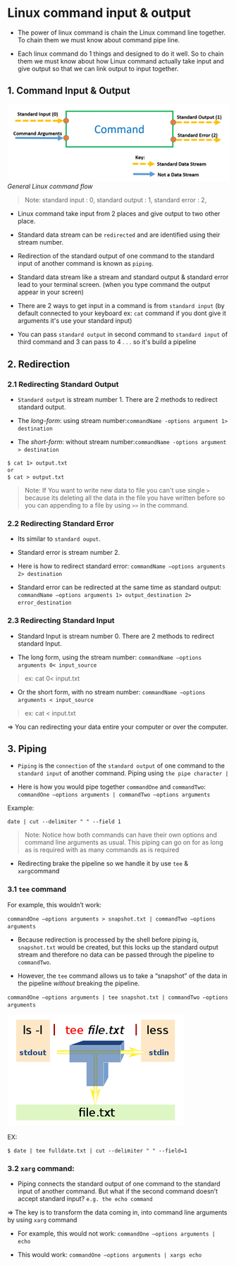 # Linux command input & output

- The power of linux command is chain the Linux command line together. To chain them we must know about command pipe line.

- Each linux command do 1 things and designed to do it well. So to chain them we must know about how Linux command actually take input and give output so that we can link output to input together.

## 1. Command Input & Output

![inputoutput](./images/inputoutput.png)
*General Linux command flow*

> Note: standard input : 0,
standard output : 1,
standard error : 2,

- Linux command take input from 2 places and give output to two other place.

- Standard data stream can be `redirected` and are identified using their stream number.

- Redirection of the standard output of one command to the standard input of another command is known as `piping`.

- Standard data stream like a stream and standard output & standard error lead to your terminal screen. (when you type command the output appear in your screen)

- There are 2 ways to get input in a command is from `standard input` (by default connected to your keyboard ex: `cat` command if you dont give it arguments it's use your standard input)

- You can pass `standard output` in second command to `standard input` of third command and 3 can pass to 4 . . . so it's build a pipeline

## 2. Redirection

### 2.1 Redirecting Standard Output

- `Standard output` is stream number 1. There are 2 methods to redirect standard output.

- The *long-form*: using stream number:`commandName -options argument 1> destination`
- The *short-form*: without stream number:`commandName -options argument > destination`

```
$ cat 1> output.txt
or 
$ cat > output.txt
```

> Note: If You want to write new data to file you can't use single `>` because its deleting all the data in the file you have written before so you can appending to a file by using `>>` in the command.

### 2.2 Redirecting Standard Error

- Its similar to `standard ouput`.

- Standard error is stream number 2.

- Here is how to redirect standard error:
`commandName –options arguments 2> destination`

- Standard error can be redirected at the same time as standard output:
`commandName –options arguments 1> output_destination 2> error_destination`

### 2.3 Redirecting Standard Input

- Standard Input is stream number 0. There are 2 methods to redirect standard Input.

- The long form, using the stream number:
 `commandName –options arguments 0< input_source`

> ex: cat 0< input.txt

- Or the short form, with no stream number:
 `commandName –options arguments < input_source`

> ex: cat < input.txt

=> You can redirecting your data entire your computer or over the computer.

## 3. Piping

- `Piping` is the `connection` of the `standard output` of one command to the `standard input` of another command. Piping using `the pipe character |`

- Here is how you would pipe together `commandOne` and `commandTwo`:
`commandOne –options arguments | commandTwo –options arguments`

Example:

```
date | cut --delimiter " " --field 1
```

> Note: Notice how both commands can have their own options and command line arguments as usual. This piping can go on for as long as is required with as many commands as is required

- Redirecting brake the pipeline so we handle it by use `tee` & `xarg`command

### 3.1 `tee` command

For example, this wouldn’t work:

`commandOne –options arguments > snapshot.txt | commandTwo –options arguments`

- Because redirection is processed by the shell before piping is, `snapshot.txt` would be created, but this locks up the standard output stream and therefore no data can be passed through the pipeline to `commandTwo`.

- However, the `tee` command allows us to take a “snapshot” of the data in the pipeline *without* breaking the pipeline.

`commandOne –options arguments | tee snapshot.txt | commandTwo –options arguments`

![tee](./images/tee.png)

EX:

```
$ date | tee fulldate.txt | cut --delimiter " " --field=1
```

### 3.2 `xarg` command:

- Piping connects the standard output of one command to the standard input of another command. But what if the second command doesn’t accept standard input? `e.g. the echo command`

=> The key is to transform the data coming in, into command line arguments by using `xarg` command

- For example, this would not work:
`commandOne –options arguments | echo`

- This would work:
`commandOne –options arguments | xargs echo`
